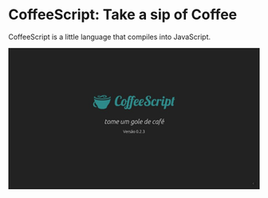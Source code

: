 # CoffeeScript: Take a sip of Coffee

CoffeeScript is a little language that compiles into JavaScript.

![cover](cover.jpg)
